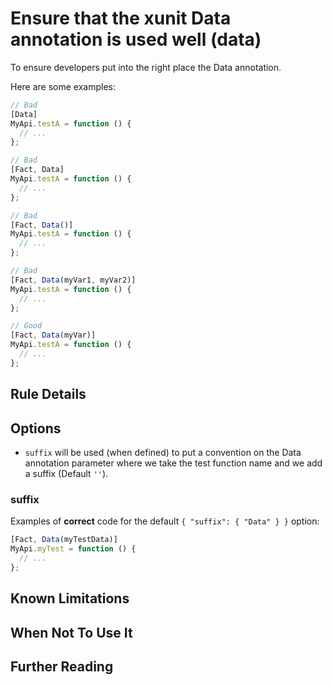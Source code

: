 # Ensure that the xunit Data annotation is used well (data)

To ensure developers put into the right place the Data annotation.

Here are some examples:

```js
// Bad
[Data]
MyApi.testA = function () {
  // ...
};

// Bad
[Fact, Data]
MyApi.testA = function () {
  // ...
};

// Bad
[Fact, Data()]
MyApi.testA = function () {
  // ...
};

// Bad
[Fact, Data(myVar1, myVar2)]
MyApi.testA = function () {
  // ...
};

// Good
[Fact, Data(myVar)]
MyApi.testA = function () {
  // ...
};

```

## Rule Details

## Options

* `suffix` will be used (when defined) to put a convention on the Data annotation parameter where we take the test function name and we add a suffix (Default `''`).

### suffix

Examples of **correct** code for the default `{ "suffix": { "Data" } }` option:

```js
[Fact, Data(myTestData)]
MyApi.myTest = function () {
  // ...
};
```

## Known Limitations

## When Not To Use It

## Further Reading

